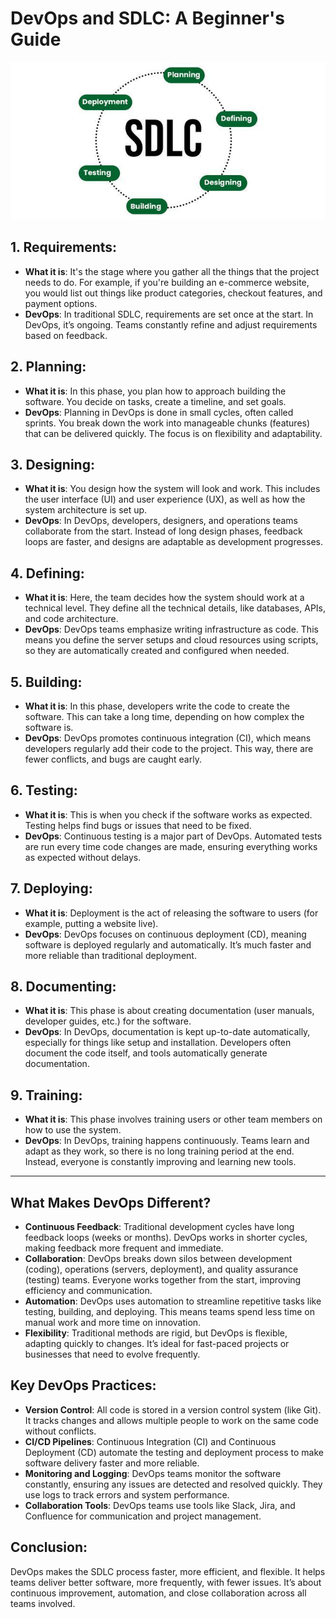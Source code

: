 # DevOps and SDLC: A Beginner's Guide
![alt text](image-1.png)
## 1. Requirements:
- **What it is**: It's the stage where you gather all the things that the project needs to do. For example, if you're building an e-commerce website, you would list out things like product categories, checkout features, and payment options.
- **DevOps**: In traditional SDLC, requirements are set once at the start. In DevOps, it’s ongoing. Teams constantly refine and adjust requirements based on feedback.

## 2. Planning:
- **What it is**: In this phase, you plan how to approach building the software. You decide on tasks, create a timeline, and set goals.
- **DevOps**: Planning in DevOps is done in small cycles, often called sprints. You break down the work into manageable chunks (features) that can be delivered quickly. The focus is on flexibility and adaptability.

## 3. Designing:
- **What it is**: You design how the system will look and work. This includes the user interface (UI) and user experience (UX), as well as how the system architecture is set up.
- **DevOps**: In DevOps, developers, designers, and operations teams collaborate from the start. Instead of long design phases, feedback loops are faster, and designs are adaptable as development progresses.

## 4. Defining:
- **What it is**: Here, the team decides how the system should work at a technical level. They define all the technical details, like databases, APIs, and code architecture.
- **DevOps**: DevOps teams emphasize writing infrastructure as code. This means you define the server setups and cloud resources using scripts, so they are automatically created and configured when needed.

## 5. Building:
- **What it is**: In this phase, developers write the code to create the software. This can take a long time, depending on how complex the software is.
- **DevOps**: DevOps promotes continuous integration (CI), which means developers regularly add their code to the project. This way, there are fewer conflicts, and bugs are caught early.

## 6. Testing:
- **What it is**: This is when you check if the software works as expected. Testing helps find bugs or issues that need to be fixed.
- **DevOps**: Continuous testing is a major part of DevOps. Automated tests are run every time code changes are made, ensuring everything works as expected without delays.

## 7. Deploying:
- **What it is**: Deployment is the act of releasing the software to users (for example, putting a website live).
- **DevOps**: DevOps focuses on continuous deployment (CD), meaning software is deployed regularly and automatically. It’s much faster and more reliable than traditional deployment.

## 8. Documenting:
- **What it is**: This phase is about creating documentation (user manuals, developer guides, etc.) for the software.
- **DevOps**: In DevOps, documentation is kept up-to-date automatically, especially for things like setup and installation. Developers often document the code itself, and tools automatically generate documentation.

## 9. Training:
- **What it is**: This phase involves training users or other team members on how to use the system.
- **DevOps**: In DevOps, training happens continuously. Teams learn and adapt as they work, so there is no long training period at the end. Instead, everyone is constantly improving and learning new tools.

---

## What Makes DevOps Different?
- **Continuous Feedback**: Traditional development cycles have long feedback loops (weeks or months). DevOps works in shorter cycles, making feedback more frequent and immediate.
- **Collaboration**: DevOps breaks down silos between development (coding), operations (servers, deployment), and quality assurance (testing) teams. Everyone works together from the start, improving efficiency and communication.
- **Automation**: DevOps uses automation to streamline repetitive tasks like testing, building, and deploying. This means teams spend less time on manual work and more time on innovation.
- **Flexibility**: Traditional methods are rigid, but DevOps is flexible, adapting quickly to changes. It’s ideal for fast-paced projects or businesses that need to evolve frequently.

## Key DevOps Practices:
- **Version Control**: All code is stored in a version control system (like Git). It tracks changes and allows multiple people to work on the same code without conflicts.
- **CI/CD Pipelines**: Continuous Integration (CI) and Continuous Deployment (CD) automate the testing and deployment process to make software delivery faster and more reliable.
- **Monitoring and Logging**: DevOps teams monitor the software constantly, ensuring any issues are detected and resolved quickly. They use logs to track errors and system performance.
- **Collaboration Tools**: DevOps teams use tools like Slack, Jira, and Confluence for communication and project management.

## Conclusion:
DevOps makes the SDLC process faster, more efficient, and flexible. It helps teams deliver better software, more frequently, with fewer issues. It’s about continuous improvement, automation, and close collaboration across all teams involved.
